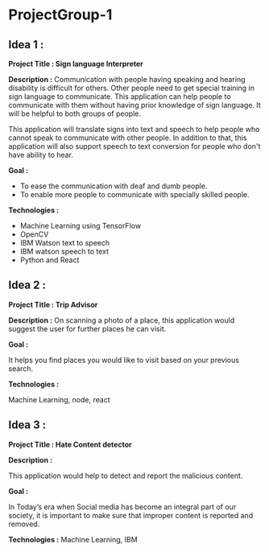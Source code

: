 # ProjectGroup-1

## Idea 1 :

__Project Title : Sign language Interpreter__

__Description :__
Communication with people having speaking and hearing  disability is difficult for others. Other people need to get special training in sign language to communicate. This application can help people to communicate with them without having prior knowledge of sign language. It will be helpful to both groups of people.

This application will translate signs into text and speech to help people who cannot speak to communicate with other people. In addition to that, this application will also support speech to text conversion for people who don't have ability to hear.

__Goal :__
 - To ease the communication with deaf and dumb people. 
 - To enable more people to communicate with specially skilled people. 

__Technologies :__
 - Machine Learning using TensorFlow
 - OpenCV
 - IBM Watson text to speech
 - IBM watson speech to text
 - Python and React

 
## Idea 2 :
__Project Title : Trip Advisor__

__Description :__
On scanning a photo of a place, this application would suggest the user for further places he can visit.

__Goal :__

It helps you find places you would like to visit based on your previous search.

__Technologies :__

Machine Learning, node, react
 
## Idea 3 :
__Project Title :  Hate Content detector__

__Description :__

This application would help to detect and report the malicious content.

__Goal :__

In Today’s era when Social media has become an integral part of our society, it is important to make sure that improper content is reported and removed.

__Technologies :__
Machine Learning, IBM 
